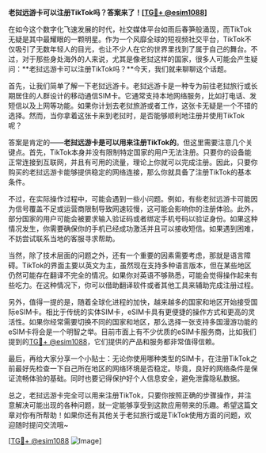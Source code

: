 **老挝远游卡可以注册TikTok吗？答案来了！[[TG💪+ @esim1088](https://t.me/s/esim1088)]**

在如今这个数字化飞速发展的时代，社交媒体平台如雨后春笋般涌现，而TikTok无疑是其中最耀眼的一颗明星。作为一个风靡全球的短视频社交平台，TikTok不仅吸引了无数年轻人的目光，也让不少人在它的世界里找到了属于自己的舞台。不过，对于那些身处海外的人来说，尤其是像老挝这样的国家，很多人可能会产生疑问：**老挝远游卡可以注册TikTok吗？**今天，我们就来聊聊这个话题。

首先，让我们简单了解一下老挝远游卡。老挝远游卡是一种专为前往老挝旅行或长期居住的人群设计的移动通信SIM卡。它通常支持本地网络服务，比如打电话、发短信以及上网等功能。如果你计划去老挝旅游或者工作，这张卡无疑是一个不错的选择。然而，当你拿着这张卡来到老挝时，是否能够顺利地注册并使用TikTok呢？

答案是肯定的——**老挝远游卡是可以用来注册TikTok的**。但这里需要注意几个关键点。首先，TikTok本身并没有限制特定国家的用户无法注册。只要你的设备能正常连接到互联网，并且有可用的流量，理论上你就可以完成注册。因此，只要你购买的老挝远游卡能够提供稳定的网络连接，那么你就具备了注册TikTok的基本条件。

不过，在实际操作过程中，可能会遇到一些小问题。例如，有些老挝远游卡可能因为信号覆盖不足或运营商限制导致网速较慢，这可能会影响你的注册体验。此外，部分国家的用户可能会被要求输入验证码或者绑定手机号码以验证身份。如果这种情况发生，你需要确保你的手机已经成功激活并且可以接收短信。如果遇到困难，不妨尝试联系当地的客服寻求帮助。

当然，除了技术层面的问题之外，还有一个重要的因素需要考虑，那就是语言障碍。TikTok的界面主要以英文为主，虽然现在支持多种语言版本，但在某些地区仍然可能存在翻译不完全的情况。如果你对英语不够熟悉，可能会觉得操作起来有些吃力。在这种情况下，你可以借助翻译软件或者其他工具来辅助完成注册过程。

另外，值得一提的是，随着全球化进程的加快，越来越多的国家和地区开始接受国际eSIM卡。相比于传统的实体SIM卡，eSIM卡具有更便捷的操作方式和更高的灵活性。如果你经常需要切换不同的国家和地区，那么选择一张支持多国漫游功能的eSIM卡将会是一个明智之举。目前市面上有不少优质的eSIM卡服务商，比如我们提到的[TG💪+ @esim1088](https://t.me/s/esim1088)，它们提供的产品和服务都非常值得信赖。

最后，再给大家分享一个小贴士：无论你使用哪种类型的SIM卡，在注册TikTok之前最好先检查一下自己所在地区的网络环境是否稳定。毕竟，良好的网络条件是保证流畅体验的基础。同时也要记得保护好个人信息安全，避免泄露隐私数据。

总之，老挝远游卡完全可以用来注册TikTok，只要你按照正确的步骤操作，并注意解决可能出现的各种问题，就一定能够享受到这款应用带来的乐趣。希望这篇文章对你有所帮助！如果你还有其他关于老挝旅行或是TikTok使用方面的问题，欢迎随时提问交流哦~

[[TG💪+ @esim1088](https://t.me/s/esim1088) ![Image](https://i.postimg.cc/4NQfJmqS/Snipaste-2025-05-13-00-14-12.png)]